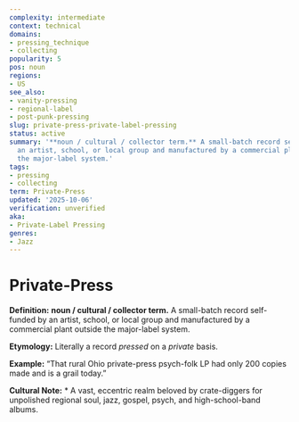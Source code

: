 ```yaml
---
complexity: intermediate
context: technical
domains:
- pressing_technique
- collecting
popularity: 5
pos: noun
regions:
- US
see_also:
- vanity-pressing
- regional-label
- post-punk-pressing
slug: private-press-private-label-pressing
status: active
summary: '**noun / cultural / collector term.** A small-batch record self-funded by
  an artist, school, or local group and manufactured by a commercial plant outside
  the major-label system.'
tags:
- pressing
- collecting
term: Private-Press
updated: '2025-10-06'
verification: unverified
aka:
- Private-Label Pressing
genres:
- Jazz
---
```


# Private-Press

**Definition:** **noun / cultural / collector term.** A small-batch record self-funded by an artist, school, or local group and manufactured by a commercial plant outside the major-label system.

**Etymology:** Literally a record *pressed* on a *private* basis.

**Example:** “That rural Ohio private-press psych-folk LP had only 200 copies made and is a grail today.”

**Cultural Note:** * A vast, eccentric realm beloved by crate-diggers for unpolished regional soul, jazz, gospel, psych, and high-school-band albums.

